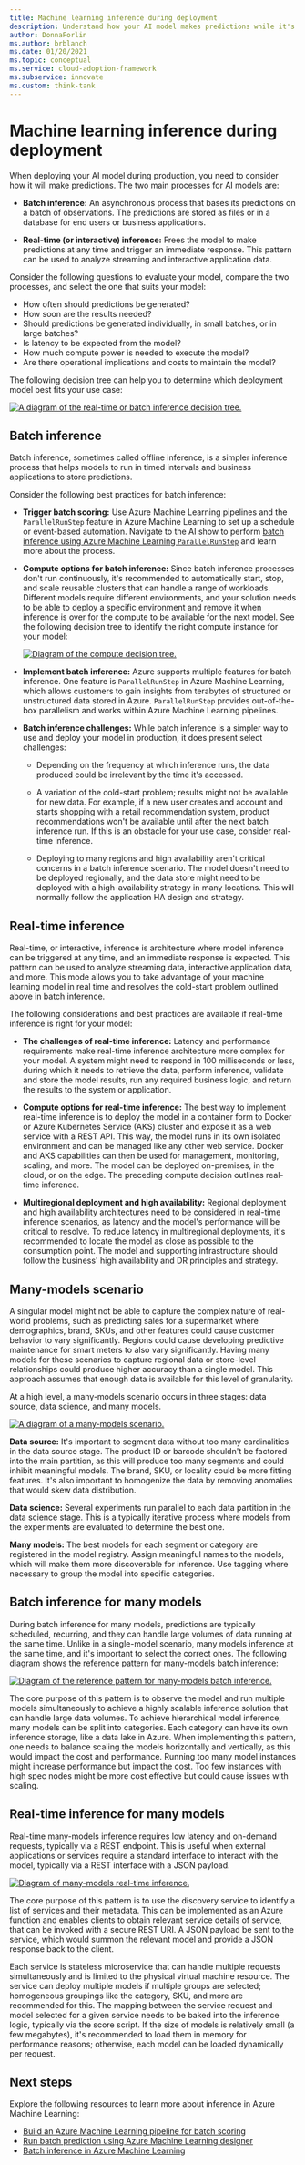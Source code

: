 ```yaml
---
title: Machine learning inference during deployment
description: Understand how your AI model makes predictions while it's being deployed in production.
author: DonnaForlin
ms.author: brblanch
ms.date: 01/20/2021
ms.topic: conceptual
ms.service: cloud-adoption-framework
ms.subservice: innovate
ms.custom: think-tank
---
```


# Machine learning inference during deployment

When deploying your AI model during production, you need to consider how it will make predictions. The two main processes for AI models are:

- **Batch inference:** An asynchronous process that bases its predictions on a batch of observations. The predictions are stored as files or in a database for end users or business applications.

- **Real-time (or interactive) inference:** Frees the model to make predictions at any time and trigger an immediate response. This pattern can be used to analyze streaming and interactive application data.

Consider the following questions to evaluate your model, compare the two processes, and select the one that suits your model:

- How often should predictions be generated?
- How soon are the results needed?
- Should predictions be generated individually, in small batches, or in large batches?
- Is latency to be expected from the model?
- How much compute power is needed to execute the model?
- Are there operational implications and costs to maintain the model?

The following decision tree can help you to determine which deployment model best fits your use case:

[![A diagram of the real-time or batch inference decision tree.](./media/inference-decision-tree.png)](./media/inference-decision-tree.png#lightbox)

## Batch inference

Batch inference, sometimes called offline inference, is a simpler inference process that helps models to run in timed intervals and business applications to store predictions.

Consider the following best practices for batch inference:

- **Trigger batch scoring:** Use Azure Machine Learning pipelines and the `ParallelRunStep` feature in Azure Machine Learning to set up a schedule or event-based automation. Navigate to the AI show to perform [batch inference using Azure Machine Learning `ParallelRunStep`](https://channel9.msdn.com/Shows/AI-Show/How-to-do-Batch-Inference-using-AML-ParallelRunStep) and learn more about the process.

- **Compute options for batch inference:** Since batch inference processes don't run continuously, it's recommended to automatically start, stop, and scale reusable clusters that can handle a range of workloads. Different models require different environments, and your solution needs to be able to deploy a specific environment and remove it when inference is over for the compute to be available for the next model. See the following decision tree to identify the right compute instance for your model:

  [![Diagram of the compute decision tree.](./media/compute-decision-tree.png)](./media/compute-decision-tree.png#lightbox)

- **Implement batch inference:** Azure supports multiple features for batch inference. One feature is `ParallelRunStep` in Azure Machine Learning, which allows customers to gain insights from terabytes of structured or unstructured data stored in Azure. `ParallelRunStep` provides out-of-the-box parallelism and works within Azure Machine Learning pipelines.

- **Batch inference challenges:** While batch inference is a simpler way to use and deploy your model in production, it does present select challenges:

  - Depending on the frequency at which inference runs, the data produced could be irrelevant by the time it's accessed.

  - A variation of the cold-start problem; results might not be available for new data. For example, if a new user creates and account and starts shopping with a retail recommendation system, product recommendations won't be available until after the next batch inference run. If this is an obstacle for your use case, consider real-time inference.

  - Deploying to many regions and high availability aren't critical concerns in a batch inference scenario. The model doesn't need to be deployed regionally, and the data store might need to be deployed with a high-availability strategy in many locations. This will normally follow the application HA design and strategy.

## Real-time inference

Real-time, or interactive, inference is architecture where model inference can be triggered at any time, and an immediate response is expected. This pattern can be used to analyze streaming data, interactive application data, and more. This mode allows you to take advantage of your machine learning model in real time and resolves the cold-start problem outlined above in batch inference.

The following considerations and best practices are available if real-time inference is right for your model:

- **The challenges of real-time inference:** Latency and performance requirements make real-time inference architecture more complex for your model. A system might need to respond in 100 milliseconds or less, during which it needs to retrieve the data, perform inference, validate and store the model results, run any required business logic, and return the results to the system or application.

- **Compute options for real-time inference:** The best way to implement real-time inference is to deploy the model in a container form to Docker or Azure Kubernetes Service (AKS) cluster and expose it as a web service with a REST API. This way, the model runs in its own isolated environment and can be managed like any other web service. Docker and AKS capabilities can then be used for management, monitoring, scaling, and more. The model can be deployed on-premises, in the cloud, or on the edge. The preceding compute decision outlines real-time inference.

- **Multiregional deployment and high availability:** Regional deployment and high availability architectures need to be considered in real-time inference scenarios, as latency and the model's performance will be critical to resolve. To reduce latency in multiregional deployments, it's recommended to locate the model as close as possible to the consumption point. The model and supporting infrastructure should follow the business' high availability and DR principles and strategy.

## Many-models scenario

A singular model might not be able to capture the complex nature of real-world problems, such as predicting sales for a supermarket where demographics, brand, SKUs, and other features could cause customer behavior to vary significantly. Regions could cause developing predictive maintenance for smart meters to also vary significantly. Having many models for these scenarios to capture regional data or store-level relationships could produce higher accuracy than a single model. This approach assumes that enough data is available for this level of granularity.

At a high level, a many-models scenario occurs in three stages: data source, data science, and many models.

[![A diagram of a many-models scenario.](./media/many-models-scenario.png)](./media/many-models-scenario.png#lightbox)

**Data source:** It's important to segment data without too many cardinalities in the data source stage. The product ID or barcode shouldn't be factored into the main partition, as this will produce too many segments and could inhibit meaningful models. The brand, SKU, or locality could be more fitting features. It's also important to homogenize the data by removing anomalies that would skew data distribution.

**Data science:** Several experiments run parallel to each data partition in the data science stage. This is a typically iterative process where models from the experiments are evaluated to determine the best one.

**Many models:** The best models for each segment or category are registered in the model registry. Assign meaningful names to the models, which will make them more discoverable for inference. Use tagging where necessary to group the model into specific categories.

## Batch inference for many models

During batch inference for many models, predictions are typically scheduled, recurring, and they can handle large volumes of data running at the same time. Unlike in a single-model scenario, many models inference at the same time, and it's important to select the correct ones. The following diagram shows the reference pattern for many-models batch inference:

[![Diagram of the reference pattern for many-models batch inference.](./media/many-models-batch-inference.png)](./media/many-models-batch-inference.png#lightbox)

The core purpose of this pattern is to observe the model and run multiple models simultaneously to achieve a highly scalable inference solution that can handle large data volumes. To achieve hierarchical model inference, many models can be split into categories. Each category can have its own inference storage, like a data lake in Azure. When implementing this pattern, one needs to balance scaling the models horizontally and vertically, as this would impact the cost and performance. Running too many model instances might increase performance but impact the cost. Too few instances with high spec nodes might be more cost effective but could cause issues with scaling.

## Real-time inference for many models

Real-time many-models inference requires low latency and on-demand requests, typically via a REST endpoint. This is useful when external applications or services require a standard interface to interact with the model, typically via a REST interface with a JSON payload.

[![Diagram of many-models real-time inference.](./media/many-models-real-time-inference.png)](./media/many-models-real-time-inference.png#lightbox)

The core purpose of this pattern is to use the discovery service to identify a list of services and their metadata. This can be implemented as an Azure function and enables clients to obtain relevant service details of service, that can be invoked with a secure REST URI. A JSON payload be sent to the service, which would summon the relevant model and provide a JSON response back to the client.

Each service is stateless microservice that can handle multiple requests simultaneously and is limited to the physical virtual machine resource. The service can deploy multiple models if multiple groups are selected; homogeneous groupings like the category, SKU, and more are recommended for this. The mapping between the service request and model selected for a given service needs to be baked into the inference logic, typically via the score script. If the size of models is relatively small (a few megabytes), it's recommended to load them in memory for performance reasons; otherwise, each model can be loaded dynamically per request.

## Next steps

Explore the following resources to learn more about inference in Azure Machine Learning:

- [Build an Azure Machine Learning pipeline for batch scoring](/azure/machine-learning/tutorial-pipeline-batch-scoring-classification)
- [Run batch prediction using Azure Machine Learning designer](/azure/machine-learning/how-to-run-batch-predictions-designer)
- [Batch inference in Azure Machine Learning](https://techcommunity.microsoft.com/t5/azure-ai/batch-inference-in-azure-machine-learning/ba-p/1417010)
